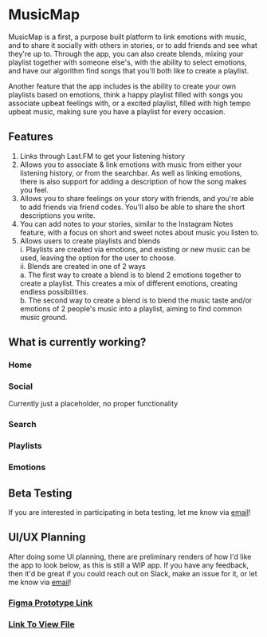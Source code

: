 # MusicMap   
MusicMap is a first, a purpose built platform to link emotions with music, and to share it socially with others in stories, or to add friends and see what they're up to. Through the app, you can also create blends, mixing your playlist together with someone else's, with the ability to select emotions, and have our algorithm find songs that you'll both like to create a playlist.  

Another feature that the app includes is the ability to create your own playlists based on emotions, think a happy playlist filled with songs you associate upbeat feelings with, or a excited playlist, filled with high tempo upbeat music, making sure you have a playlist for every occasion. 

## Features
1. Links through Last.FM to get your listening history  
2. Allows you to associate & link emotions with music from either your listening history, or from the searchbar. As well as linking emotions, there is also support for adding a description of how the song makes you feel.
3. Allows you to share feelings on your story with friends, and you're able to add friends via friend codes. You'll also be able to share the short descriptions you write.
4. You can add notes to your stories, similar to the Instagram Notes feature, with a focus on short and sweet notes about music you listen to.
4. Allows users to create playlists and blends  
i. Playlists are created via emotions, and existing or new music can be used, leaving the option for the user to choose.  
ii. Blends are created in one of 2 ways    
a. The first way to create a blend is to blend 2 emotions together to create a playlist. This creates a mix of different emotions, creating endless possibilities.     
b. The second way to create a blend is to blend the music taste and/or emotions of 2 people's music into a playlist, aiming to find common music ground.

## What is currently working?
### Home
### Social
Currently just a placeholder, no proper functionality
### Search
### Playlists
### Emotions

## Beta Testing
If you are interested in participating in beta testing, let me know via [email](mailto:niko@apringle.tech)!

## UI/UX Planning
After doing some UI planning, there are preliminary renders of how I'd like the app to look below, as this is still a WIP app. If you have any feedback, then it'd be great if you could reach out on Slack, make an issue for it, or let me know via [email](mailto:niko@apringle.tech)!
### [Figma Prototype Link](https://www.figma.com/proto/kARWna7bAzRvwWTW6lheeg/MusicMap-UI?node-id=0-1&t=7K76XodofR7tE2m8-1)
### [Link To View File](https://www.figma.com/design/kARWna7bAzRvwWTW6lheeg/MusicMap-UI?node-id=0-1&t=7K76XodofR7tE2m8-1)

